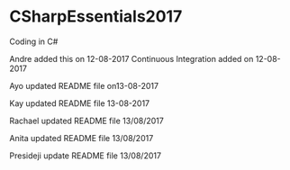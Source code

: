 # CSharpEssentials2017
Coding in C#

Andre added this on 12-08-2017
Continuous Integration added on 12-08-2017

Ayo updated README file on13-08-2017

Kay updated README file 13-08-2017

Rachael updated README file 13/08/2017

Anita updated README file 13/08/2017

Presideji update README file 13/08/2017